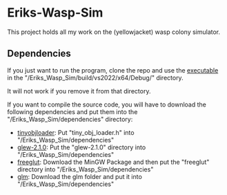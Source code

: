 # Eriks-Wasp-Sim
This project holds all my work on the (yellowjacket) wasp colony simulator.

## Dependencies
If you just want to run the program, clone the repo and use the [executable](Eriks_Wasp_Sim/build/vs2022/x64/Debug/Eriks_Wasp_Sim.exe) in the "/Eriks_Wasp_Sim/build/vs2022/x64/Debug/" directory.

It will not work if you remove it from that directory.


If you want to compile the source code, you will have to download the following dependencies and put them into the "/Eriks_Wasp_Sim/dependencies" directory:

- [tinyobjloader](https://github.com/tinyobjloader/tinyobjloader): Put "tiny_obj_loader.h" into "/Eriks_Wasp_Sim/dependencies"
- [glew-2.1.0](https://sourceforge.net/projects/glew/files/glew/2.1.0/): Put the "glew-2.1.0" directory into "/Eriks_Wasp_Sim/dependencies"
- [freeglut](https://www.transmissionzero.co.uk/software/freeglut-devel/): Download the MinGW Package and then put the "freeglut" directory into "/Eriks_Wasp_Sim/dependencies"
- [glm](https://github.com/g-truc/glm/releases): Download the glm folder and put it into "/Eriks_Wasp_Sim/dependencies"
